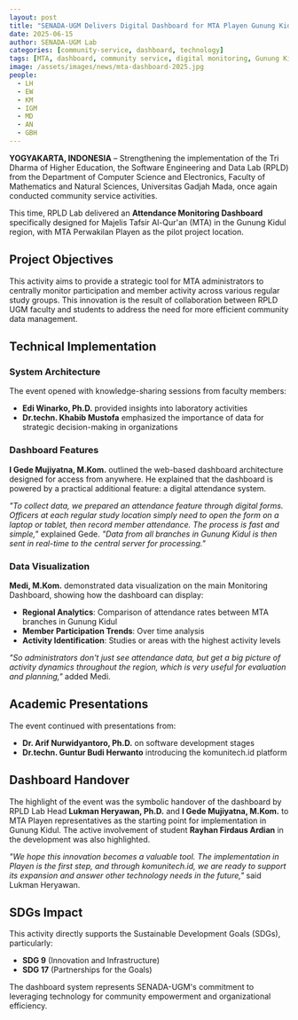 ```yaml
---
layout: post
title: "SENADA-UGM Delivers Digital Dashboard for MTA Playen Gunung Kidul"
date: 2025-06-15
author: SENADA-UGM Lab
categories: [community-service, dashboard, technology]
tags: [MTA, dashboard, community service, digital monitoring, Gunung Kidul]
image: /assets/images/news/mta-dashboard-2025.jpg
people:
  - LH
  - EW
  - KM
  - IGM
  - MD
  - AN
  - GBH
---
```


**YOGYAKARTA, INDONESIA** – Strengthening the implementation of the Tri Dharma of Higher Education, the Software Engineering and Data Lab (RPLD) from the Department of Computer Science and Electronics, Faculty of Mathematics and Natural Sciences, Universitas Gadjah Mada, once again conducted community service activities.

This time, RPLD Lab delivered an **Attendance Monitoring Dashboard** specifically designed for Majelis Tafsir Al-Qur'an (MTA) in the Gunung Kidul region, with MTA Perwakilan Playen as the pilot project location.

## Project Objectives

This activity aims to provide a strategic tool for MTA administrators to centrally monitor participation and member activity across various regular study groups. This innovation is the result of collaboration between RPLD UGM faculty and students to address the need for more efficient community data management.

## Technical Implementation

### System Architecture
The event opened with knowledge-sharing sessions from faculty members:

- **Edi Winarko, Ph.D.** provided insights into laboratory activities
- **Dr.techn. Khabib Mustofa** emphasized the importance of data for strategic decision-making in organizations

### Dashboard Features
**I Gede Mujiyatna, M.Kom.** outlined the web-based dashboard architecture designed for access from anywhere. He explained that the dashboard is powered by a practical additional feature: a digital attendance system.

*"To collect data, we prepared an attendance feature through digital forms. Officers at each regular study location simply need to open the form on a laptop or tablet, then record member attendance. The process is fast and simple,"* explained Gede. *"Data from all branches in Gunung Kidul is then sent in real-time to the central server for processing."*

### Data Visualization
**Medi, M.Kom.** demonstrated data visualization on the main Monitoring Dashboard, showing how the dashboard can display:

- **Regional Analytics**: Comparison of attendance rates between MTA branches in Gunung Kidul
- **Member Participation Trends**: Over time analysis
- **Activity Identification**: Studies or areas with the highest activity levels

*"So administrators don't just see attendance data, but get a big picture of activity dynamics throughout the region, which is very useful for evaluation and planning,"* added Medi.

## Academic Presentations

The event continued with presentations from:
- **Dr. Arif Nurwidyantoro, Ph.D.** on software development stages
- **Dr.techn. Guntur Budi Herwanto** introducing the komunitech.id platform

## Dashboard Handover

The highlight of the event was the symbolic handover of the dashboard by RPLD Lab Head **Lukman Heryawan, Ph.D.** and **I Gede Mujiyatna, M.Kom.** to MTA Playen representatives as the starting point for implementation in Gunung Kidul. The active involvement of student **Rayhan Firdaus Ardian** in the development was also highlighted.

*"We hope this innovation becomes a valuable tool. The implementation in Playen is the first step, and through komunitech.id, we are ready to support its expansion and answer other technology needs in the future,"* said Lukman Heryawan.

## SDGs Impact

This activity directly supports the Sustainable Development Goals (SDGs), particularly:
- **SDG 9** (Innovation and Infrastructure)
- **SDG 17** (Partnerships for the Goals)

The dashboard system represents SENADA-UGM's commitment to leveraging technology for community empowerment and organizational efficiency.
